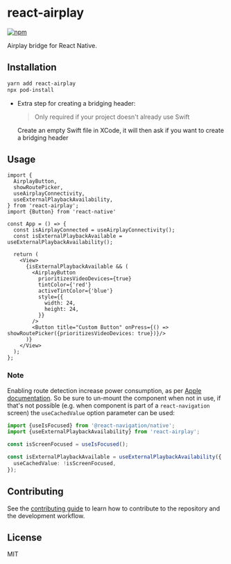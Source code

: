 # react-airplay

[![npm](https://img.shields.io/npm/v/react-airplay)](https://www.npmjs.com/package/react-airplay)

Airplay bridge for React Native.

## Installation

```sh
yarn add react-airplay
npx pod-install
```
  
- Extra step for creating a bridging header:
  
  > Only required if your project doesn't already use Swift
  
  Create an empty Swift file in XCode, it will then ask if you want to create a bridging header

## Usage

```tsx
import {
  AirplayButton,
  showRoutePicker,
  useAirplayConnectivity,
  useExternalPlaybackAvailability,
} from 'react-airplay';
import {Button} from 'react-native'

const App = () => {
  const isAirplayConnected = useAirplayConnectivity();
  const isExternalPlaybackAvailable = useExternalPlaybackAvailability();

  return (
    <View>
      {isExternalPlaybackAvailable && (
        <AirplayButton
          prioritizesVideoDevices={true}
          tintColor={'red'}
          activeTintColor={'blue'}
          style={{
            width: 24,
            height: 24,
          }}
        />
        <Button title="Custom Button" onPress={() => showRoutePicker({prioritizesVideoDevices: true})}/>
      )}
    </View>
  );
};
```

### Note

Enabling route detection increase power consumption, as per [Apple documentation](https://developer.apple.com/documentation/avfoundation/avroutedetector/2915762-isroutedetectionenabled). So be sure to un-mount the component when not in use, if that's not possible (e.g. when component is part of a `react-navigation` screen) the `useCachedValue` option parameter can be used:

```typescript
import {useIsFocused} from '@react-navigation/native';
import {useExternalPlaybackAvailability} from 'react-airplay';

const isScreenFocused = useIsFocused();

const isExternalPlaybackAvailable = useExternalPlaybackAvailability({
  useCachedValue: !isScreenFocused,
});
```

## Contributing

See the [contributing guide](CONTRIBUTING.md) to learn how to contribute to the repository and the development workflow.

## License

MIT
